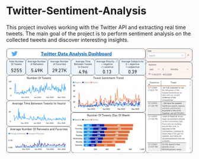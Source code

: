# Twitter-Sentiment-Analysis
This project involves working with the Twitter API and extracting real time tweets. The main goal of the project is to perform sentiment analysis on the collected tweets and discover interesting insights.



![](https://raw.githubusercontent.com/Arnab-Rajkhowa/Twitter-Sentiment-Analysis/master/tweet-dashboard.PNG)
